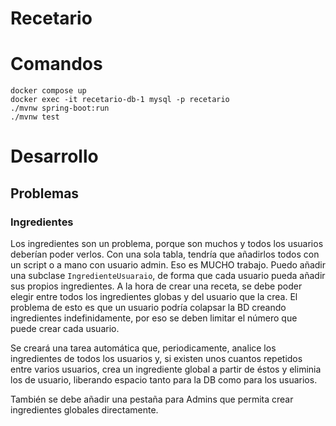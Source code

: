 # Recetario

# Comandos

```
docker compose up
docker exec -it recetario-db-1 mysql -p recetario
./mvnw spring-boot:run
./mvnw test
```

# Desarrollo

## Problemas

### Ingredientes

Los ingredientes son un problema, porque son muchos y todos los usuarios deberían poder verlos.
Con una sola tabla, tendría que añadirlos todos con un script o a mano con usuario admin. Eso es MUCHO trabajo.
Puedo añadir una subclase `IngredienteUsuaraio`, de forma que cada usuario pueda añadir sus propios ingredientes.
A la hora de crear una receta, se debe poder elegir entre todos los ingredientes globas y del usuario que la crea.
El problema de esto es que un usuario podría colapsar la BD creando ingredientes indefinidamente, por eso se deben
limitar el número que puede crear cada usuario.

Se creará una tarea automática que, periodicamente, analice los ingredientes de todos los usuarios y, si existen
unos cuantos repetidos entre varios usuarios, crea un ingrediente global a partir de éstos y eliminia los de usuario,
liberando espacio tanto para la DB como para los usuarios.

También se debe añadir una pestaña para Admins que permita crear ingredientes globales directamente.